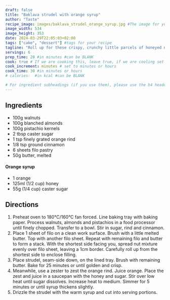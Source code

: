 ```yaml
---
draft: false
title: "Baklava strudel with orange syrup"
author: "Taste"
recipe_image: images/baklava_strudel_orange_syrup.jpg #The image for your recipe
image_width: 534
image_height: 353
date: 2024-03-29T22:05:03+02:00
tags: ["cake", "dessert"] #tags for your recipe
tagline: "Roll up for these crispy, crunchy little parcels of honeyed nuts and filo."
servings: 6
prep_time: 20 #in minutes #can be BLANK
cook: true # If we are cooking this, leave true, if we are cooling set to false
cook_increment: minutes # set to minutes or hours
cook_time: 30 #in minutes or hours
# calories:  #in kcal #can be BLANK

# For ingredient subheadings (if you use them), please use the h4 header.  For print view I have those elements targeted
---
```



## Ingredients

- 100g walnuts
- 100g blanched almonds
- 100g pistachio kernels
- 2 tbsp caster sugar
- 1 tsp finely grated orange rind
- 1/8 tsp ground cinnamon
- 6 sheets filo pastry
- 50g butter, melted

#### Orange syrup
- 1 orange
- 125ml (1/2 cup) honey
- 55g (1/4 cup) caster sugar

## Directions

1. Preheat oven to 180°C/160°C fan forced. Line baking tray with baking paper. Process walnuts, almonds and pistachios in a food processor until finely chopped. Transfer to a bowl. Stir in sugar, rind and cinnamon.
2. Place 1 sheet of filo on a clean work surface. Brush with a little melted butter. Top with another filo sheet. Repeat with remaining filo and butter to form a stack. With the shortest side facing you, spread nut mixture evenly over filo sheet, leaving a 1cm border. Carefully roll up from the shortest side to enclose filling.
3. Place strudel, seam-side down, on the lined tray. Brush with remaining butter. Bake for 25 minutes or until golden and crisp.
4. Meanwhile, use a zester to zest the orange rind. Juice orange. Place the zest and juice in a saucepan with the honey and sugar. Stir over low heat until sugar dissolves. Increase heat to medium. Simmer for 5 minutes or until syrup thickens slightly.
5. Drizzle the strudel with the warm syrup and cut into serving portions.